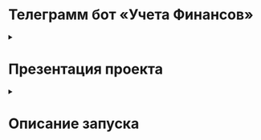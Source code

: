 # **Телеграмм бот «Учета Финансов»**

<details>
<summary><h1>Презентация проекта</h1></summary>
## Стек
- Pure Python – используется как бэкенд, для обработки таблиц и формирования сообщение на вывод
- Telegram api – используется для взаимодействие между пользователем и гугл таблицами
- Google api – позволяет читать и писать в googlesheets	

## Мотивация проекта

- Есть необходимость знать, сколько и куда было потрачено, при наличии большого количество счетов
- Приложения на телефонах – неудобные и часто теряют таблицы при переходе между телефонами, даже если сделать бэкап из приложения и вставить на новом устройстве – данные иногда не восстанавливались
- Кастомизируемость – можно разграничивать деньги в рамках одного счета, или переводить деньги между валютными счетами
- Можно добавлять внешние таблицы – данные из которых будут учитываться, что в основной таблице (учет инвестиционных счетов – будет происходить самостоятельно)

![Скриншот_взаимодействия]()

По средством сокращений и синонимов – можно быстро записывать все транзакции в таблицу
![image](https://github.com/silach53/Finance-bot/assets/132053832/b17846a1-2700-48ea-a09a-174f19d5303c)

Так выглядит таблица
![image](https://github.com/silach53/Finance-bot/assets/132053832/c8fb896e-0eae-4caa-b59a-c33f5fa04c80)
![image](https://github.com/silach53/Finance-bot/assets/132053832/d3d7c76a-0a2d-4cac-8a5e-48fe6e0adcb1)
![image](https://github.com/silach53/Finance-bot/assets/132053832/d584eac0-19a6-4f4c-bcab-aa06a0cd5b2f)
![image](https://github.com/silach53/Finance-bot/assets/132053832/f0f7ddc1-178e-4e2e-bdf1-22a34b9a4ae1)
![image](https://github.com/silach53/Finance-bot/assets/132053832/2932990f-e1f3-40a7-8911-d6f0495dd7c5)

Какие операции реализованы 

- Запись доходов
- Запись расходов(с примечаниями)
- Перевод между счетами
- Просмотр баланса
- Отмена действий
- Просмотр Специальных комбинаций счетов (например: Тинькофф траты+сбережения)
![image](https://user-images.githubusercontent.com/132053832/257609426-1f19716b-5173-4776-ae7c-287da1ce5cf3.png)


</details>

<details>
<summary><h1>Описание запуска</h1></summary>

```
python3 -m venv venv
```
```
pip install -r requirements.txt 
```
- Требуется получить токен для API google (назвать его creds.json)
- Требуется получить токен для телеграмм (назвать его token.json)
- Требуется положить creds.json, token.txt в корень
```
python3 main.py
```

Бот доступен по [ссылке](https://t.me/Finance_review_bot)

</details>